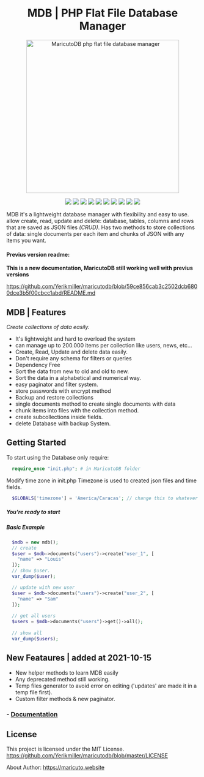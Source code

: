 <h1 align="center" class="vicinity rich-diff-level-zero">
  MDB | PHP Flat File Database Manager
</h1>

<p align="center">
  <img src="https://i.ibb.co/vq8NDxT/mdb.png" title="MaricutoDB php flat file database manager" style="width: 400px" alt="MaricutoDB php flat file database manager">
</p>

<p align="center">
  <img src="https://img.shields.io/badge/author-Yorman%20Maricuto-blue.svg?longCache=true&style=flat-square" alt=" ">
  <img src="https://img.shields.io/badge/files-JSON-green.svg?longCache=true&style=flat-square" alt=" ">
  <img src="https://img.shields.io/badge/method-Chunk--Collections-green.svg?longCache=true&style=flat-square" alt=" ">
  <img src="https://img.shields.io/badge/method-Collections-green.svg?longCache=true&style=flat-square" alt=" ">
  <img src="https://img.shields.io/badge/has-CRUD-blue.svg?longCache=true&style=flat-square" alt=" ">
  <img src="https://img.shields.io/badge/Security-password__hash-blue.svg?longCache=true&style=flat-square" alt=" ">
  <img src="https://img.shields.io/badge/has-paginator%20system-orange.svg?longCache=true&style=flat-square" alt=" ">
  <img src="https://img.shields.io/badge/has-filter--engine-orange.svg?longCache=true&style=flat-square" alt=" ">
  <img src="https://img.shields.io/badge/filter-custom-blue.svg?longCache=true&style=flat-square" alt=" ">
  <img src="https://img.shields.io/badge/filter-query--based-blue.svg?longCache=true&style=flat-square" alt=" ">
</p>

MDB it's a lightweight database manager with flexibility and easy to use. allow create, read, update and delete: database, tables, columns and rows that are saved as JSON files *(CRUD)*. Has two methods to store collections of data: single documents per each item and chunks of JSON with any items you want.

#### Previus version readme:
**This is a new documentation, MaricutoDB still working well with previus versions**

https://github.com/Yerikmiller/maricutodb/blob/59ce856cab3c2502dcb6800dce3b5f00cbcc1abd/README.md

MDB | Features
---------------------
*Create collections of data easily.*

- It's lightweight and hard to overload the system
- can manage up to 200.000 items per collection like users, news, etc...
- Create, Read, Update and delete data easily.
- Don't require any schema for filters or queries
- Dependency Free
- Sort the data from new to old and old to new.
- Sort the data in a alphabetical and numerical way.
- easy paginator and filter system.
- store passwords with encrypt method
- Backup and restore collections
- single documents method to create single documents with data
- chunk items into files with the collection method.
- create subcollections inside fields.
- delete Database with backup System.

Getting Started 
---------------------

To start using the Database only require:
```php
  require_once "init.php"; # in MaricutoDB folder
```

Modify time zone in init.php
Timezone is used to created json files and time fields.

```php
  $GLOBALS['timezone'] = 'America/Caracas'; // change this to whatever you want.
```

##### You're ready to start
##### Basic Example
```php
  $mdb = new mdb();
  // create
  $user = $mdb->documents("users")->create("user_1", [
    "name" => "Louis"
  ]);
  // show $user.
  var_dump($user);

  // update with new user
  $user = $mdb->documents("users")->create("user_2", [
    "name" => "Sam"
  ]);
  
  // get all users
  $users = $mdb->documents("users")->get()->all();
  
  // show all
  var_dump($users);
```

New Feataures | added at 2021-10-15
---------------------
- New helper methods to learn MDB easily
- Any deprecated method still working.
- Temp files generator to avoid error on editing ('updates' are made it in a temp file first).
- Custom filter methods & new paginator.


###  - <a href="https://github.com/Yerikmiller/maricutodb/tree/master/MaricutoDB/readmes">Documentation</a>


License
---------------------
This project is licensed under the MIT License.
https://github.com/Yerikmiller/maricutodb/blob/master/LICENSE

About Author: https://maricuto.website
